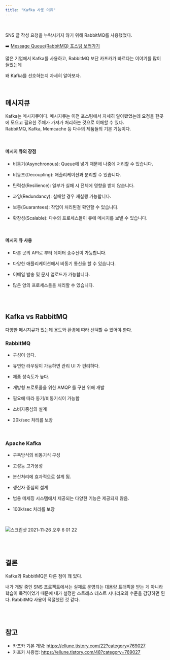 ```yaml
---   
title: "Kafka 사용 이유"     
---   
```


<br />

SNS 글 작성 요청을 누락시키지 않기 위해 RabbitMQ를 사용했었다.   

➡️ [Message Queue(RabbitMQ) 포스팅 보러가기](https://hyerin6.github.io/2021-11-08/rabbitmq/)  


많은 기업에서 Kafka를 사용하고, RabbitMQ 보단 카프카가 빠르다는 이야기를 많이 들었는데   

왜 Kafka를 선호하는지 자세히 알아보자.   

<br />   

## 메시지큐   
Kafka는 메시지큐이다. 메시지큐는 이전 포스팅에서 자세히 알아봤었는데 요청을 한곳에 모으고 필요한 주체가 가져가 처리하는 것으로 이해할 수 있다.   
RabbitMQ, Kafka, Memcache 등 다수의 제품들의 기본 기능이다.   

<br />       

#### 메시지 큐의 장점 
- 비동기(Asynchronous): Queue에 넣기 때문에 나중에 처리할 수 있습니다.

- 비동조(Decoupling): 애츨리케이션과 분리할 수 있습니다.

- 탄력성(Resilience): 일부가 실패 시 전체에 영향을 받지 않습니다.

- 과잉(Redundancy): 실패할 경우 재실행 가능합니다.

- 보증(Guarantees): 작업이 처리된걸 확인할 수 있습니다.

- 확장성(Scalable): 다수의 프로세스들이 큐에 메시지를 보낼 수 있습니다.  

<br />

#### 메시지 큐 사용   
- 다른 곳의 API로 부터 데이터 송수신이 가능합니다.

- 다양한 애플리케이션에서 비동기 통신을 할 수 있습니다.

- 이메일 발송 및 문서 업로드가 가능합니다.

- 많은 양의 프로세스들을 처리할 수 있습니다.

<br />
<br />


## Kafka vs RabbitMQ
다양한 메시지큐가 있는데 용도와 환경에 따라 선택할 수 있어야 한다.  

### RabbitMQ

- 구성이 쉽다.

- 유연한 라우팅이 가능하면 관리 UI 가 편리하다.

- 제품 성숙도가 높다.

- 개방형 프로토콜을 위한 AMQP 를 구현 위해 개발

- 필요에 따라 동기/비동기식이 가능함

- 소비자중심의 설계

- 20k/sec 처리를 보장


<br />

### Apache Kafka  


- 구독방식의 비동기식 구성

- 고성능 고가용성

- 분산처리에 효과적으로 설계 됨.

- 생산자 중심의 설계

- 범용 메세징 시스템에서 제공되는 다양한 기능은 제공되지 않음.

- 100k/sec 처리를 보장


<br />

![스크린샷 2021-11-26 오후 6 01 22](https://user-images.githubusercontent.com/33855307/143554810-dc1f74fe-9066-496b-9f90-0d6a2b721e93.png)  


<br />
<br />

## 결론   

Kafka와 RabbitMQ은 다른 점이 꽤 있다.

내가 개발 중인 SNS 프로젝트에서는 실제로 운영되는 대용량 트래픽을 받는 게 아니라 학습이 목적이었기 때문에
내가 설정한 스트레스 테스트 시나리오의 수준을 감당하면 된다.
RabbitMQ 사용이 적절했던 것 같다.

<br />
<br />

## 참고 
* 카프카 기본 개념: <https://ellune.tistory.com/22?category=769027>
* 카프카 사용법: <https://ellune.tistory.com/48?category=769027>


<br />

